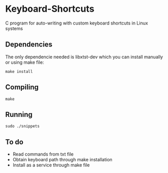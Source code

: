 # Keyboard-Shortcuts
C program for auto-writing with custom keyboard shortcuts in Linux systems

## Dependencies
The only dependencie needed is libxtst-dev which you can install manually or using make file:
```
make install
```
## Compiling
```
make
```
## Running
```
sudo ./snippets
```

## To do
- Read commands from txt file
- Obtain keyboard path through make installation
- Install as a service through make file
